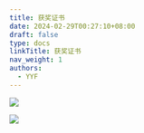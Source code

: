 ```yaml
---
title: 获奖证书
date: 2024-02-29T00:27:10+08:00
draft: false
type: docs
linkTitle: 获奖证书
nav_weight: 1
authors:
  - YYF
---
```

<!--more-->

![](https://gitee.com/yao_yi_feng/fighouse/raw/master/img/%E8%A7%86%E9%A2%91%E4%BA%BA%E5%83%8F%E5%88%86%E5%89%B2/202402290032957.webp)

![](https://gitee.com/yao_yi_feng/fighouse/raw/master/img/%E8%A7%86%E9%A2%91%E4%BA%BA%E5%83%8F%E5%88%86%E5%89%B2/202402290032958.webp)